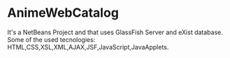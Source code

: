 # AnimeWebCatalog
It's a NetBeans Project and that uses GlassFish Server and eXist database.
Some of the used tecnologies:
HTML,CSS,XSL,XML,AJAX,JSF,JavaScript,JavaApplets.
